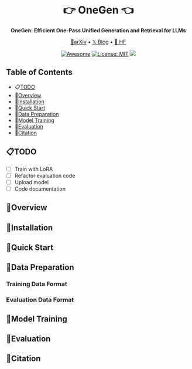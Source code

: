 <div align="center">
<h1 align="center"> 👉 OneGen 👈 </h1>
<b>OneGen: Efficient One-Pass Unified Generation and Retrieval for LLMs</b>
  
<p align="center">
  <a href="https://arxiv.org/abs/2405.14205">📄arXiv</a> •
  <a href="https://x.com/omarsar0/status/1793851075411296761">𝕏 Blog</a> •
  <a href="https://huggingface.co/collections/zjunlp/wkm-6684c611102213b6d8104f84">🤗 HF</a>
</p>

[![Awesome](https://awesome.re/badge.svg)](https://github.com/zjunlp/OneGen) 
[![License: MIT](https://img.shields.io/badge/License-MIT-green.svg)](https://opensource.org/licenses/MIT)
![](https://img.shields.io/github/last-commit/zjunlp/OneGen?color=green) 
</div>

## Table of Contents

- 📋[TODO](#todo)
- 👀[Overview](#overview)
- 🔧[Installation](#installation)
- 🏃[Quick Start](#quick-start)
- 📂[Data Preparation](#data-preparation)
- 🚆[Model Training](#model-training)
- 🧐[Evaluation](#evaluation)
- 🚩[Citation](#citation)


## 📋TODO

- [ ] Train with LoRA
- [ ] Refactor evaluation code
- [ ] Upload model
- [ ] Code documentation

## 👀Overview

## 🔧Installation

## 🏃Quick Start


## 📂Data Preparation

### Training Data Format

### Evaluation Data Format


## 🚆Model Training


## 🧐Evaluation

## 🚩Citation
